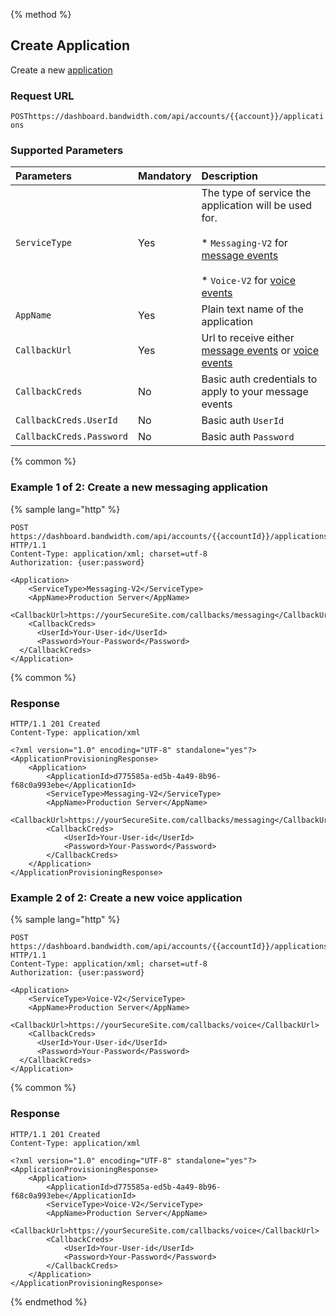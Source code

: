 {% method %}

## Create Application

Create a new [application](about.md)

### Request URL

<code class="post">POST</code>`https://dashboard.bandwidth.com/api/accounts/{{account}}/applications`

### Supported Parameters

| Parameters               | Mandatory | Description                                                                                                                                                                                                              |
|:-------------------------|:----------|:-------------------------------------------------------------------------------------------------------------------------------------------------------------------------------------------------------------------------|
| `ServiceType`            | Yes       | The type of service the application will be used for. <br><br> * `Messaging-V2` for [message events](../messaging/callbacks/messageEvents.md) <br><br> * `Voice-V2` for [voice events](../voice/bxml/callbacks/about.md) |
| `AppName`                | Yes       | Plain text name of the application                                                                                                                                                                                       |
| `CallbackUrl`            | Yes       | Url to receive either [message events](../messaging/callbacks/messageEvents.md) or [voice events](../voice/bxml/callbacks/about.md)                                                                                      |
| `CallbackCreds`          | No        | Basic auth credentials to apply to your message events                                                                                                                                                                   |
| `CallbackCreds.UserId`   | No        | Basic auth `UserId`                                                                                                                                                                                                      |
| `CallbackCreds.Password` | No        | Basic auth `Password`                                                                                                                                                                                                    |


{% common %}

### Example 1 of 2: Create a new messaging application

{% sample lang="http" %}

```http
POST https://dashboard.bandwidth.com/api/accounts/{{accountId}}/applications HTTP/1.1
Content-Type: application/xml; charset=utf-8
Authorization: {user:password}

<Application>
    <ServiceType>Messaging-V2</ServiceType>
    <AppName>Production Server</AppName>
    <CallbackUrl>https://yourSecureSite.com/callbacks/messaging</CallbackUrl>
    <CallbackCreds>
      <UserId>Your-User-id</UserId>
      <Password>Your-Password</Password>
  </CallbackCreds>
</Application>
```

{% common %}

### Response

```http
HTTP/1.1 201 Created
Content-Type: application/xml

<?xml version="1.0" encoding="UTF-8" standalone="yes"?>
<ApplicationProvisioningResponse>
    <Application>
        <ApplicationId>d775585a-ed5b-4a49-8b96-f68c0a993ebe</ApplicationId>
        <ServiceType>Messaging-V2</ServiceType>
        <AppName>Production Server</AppName>
        <CallbackUrl>https://yourSecureSite.com/callbacks/messaging</CallbackUrl>
        <CallbackCreds>
            <UserId>Your-User-id</UserId>
            <Password>Your-Password</Password>
        </CallbackCreds>
    </Application>
</ApplicationProvisioningResponse>
```

### Example 2 of 2: Create a new voice application

{% sample lang="http" %}

```http
POST https://dashboard.bandwidth.com/api/accounts/{{accountId}}/applications HTTP/1.1
Content-Type: application/xml; charset=utf-8
Authorization: {user:password}

<Application>
    <ServiceType>Voice-V2</ServiceType>
    <AppName>Production Server</AppName>
    <CallbackUrl>https://yourSecureSite.com/callbacks/voice</CallbackUrl>
    <CallbackCreds>
      <UserId>Your-User-id</UserId>
      <Password>Your-Password</Password>
  </CallbackCreds>
</Application>
```

{% common %}

### Response

```http
HTTP/1.1 201 Created
Content-Type: application/xml

<?xml version="1.0" encoding="UTF-8" standalone="yes"?>
<ApplicationProvisioningResponse>
    <Application>
        <ApplicationId>d775585a-ed5b-4a49-8b96-f68c0a993ebe</ApplicationId>
        <ServiceType>Voice-V2</ServiceType>
        <AppName>Production Server</AppName>
        <CallbackUrl>https://yourSecureSite.com/callbacks/voice</CallbackUrl>
        <CallbackCreds>
            <UserId>Your-User-id</UserId>
            <Password>Your-Password</Password>
        </CallbackCreds>
    </Application>
</ApplicationProvisioningResponse>
```

{% endmethod %}

